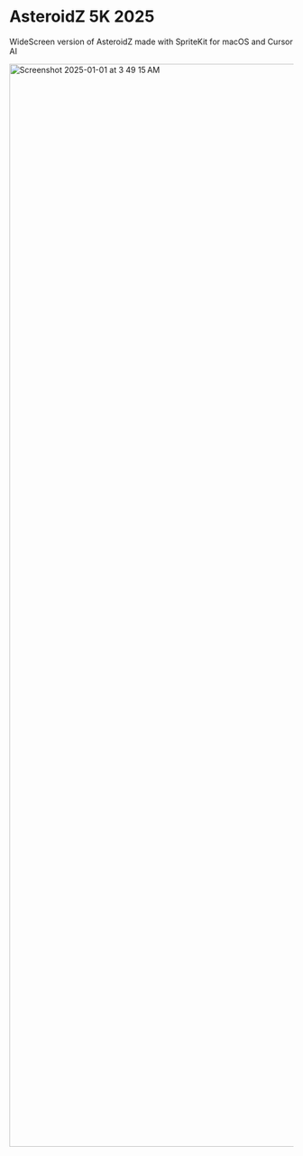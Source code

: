 # AsteroidZ 5K 2025
 WideScreen version of AsteroidZ made with SpriteKit for macOS and Cursor AI

<img width="1920" alt="Screenshot 2025-01-01 at 3 49 15 AM" src="https://github.com/user-attachments/assets/5eac5e32-8bc2-4270-9ef9-cb4d0d462896" />

